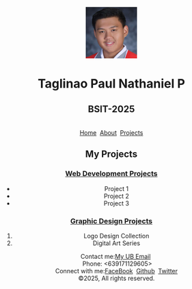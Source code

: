 <!DOCTYPE html>
<html lang="en">
<head>
    <meta charset="UTF-8">
    <meta name="viewport" content="width=device-width, initial-scale=1.0">
    <title>My Projects</title>
</head>
<body>
    <Center><table><img src="Profile Picture.png" height=120px width=120px</Center>
     <h1>Taglinao Paul Nathaniel P</h1>
     <h2>BSIT-2025</h2>
        <br>
        <a href="mailto:someone@example.com">Home</a>&nbsp;
        <a href="mailto:someone@example.com">About</a>&nbsp;
        <a href="mailto:someone@example.com">Projects</a>
    <h2>My Projects</h2>
<h3><a href="mailto:someone@example.com">Web Development Projects</a></h3>
<ul>
    <li>Project 1</li>
    <li>Project 2</li>
    <li>Project 3</li>
</ul>
<h3><a href="mailto:someone@example.com">Graphic Design Projects</a></h3>
<ol>
    <li>Logo Design Collection</li>
    <li>Digital Art Series</li>
    

<p><footer>Contact me:<a href="20242263@s.ubaguio.edu">My UB Email</a>&nbsp;</footer>&nbsp;Phone: <639171129605>
    <br>
    Connect with me:<a href="https://www.facebook.com/">FaceBook</a>&nbsp;
        <a href="https://github.com/">Github</a>&nbsp;
        <a href="https://x.com/">Twitter</a>
        <br>
        &copy;2025<Taglinao Paul Nathaniel P.>, All rights reserved.
